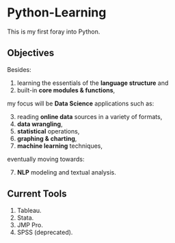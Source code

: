 # Python-Learning

This is my first foray into Python.  

## Objectives

Besides:

1. learning the essentials of the **language structure** and
2. built-in **core modules & functions**, 

my focus will be **Data Science** applications such as:

3. reading **online data** sources in a variety of formats,
4. **data wrangling**,
4. **statistical** operations,
5. **graphing & charting**,
6. **machine learning** techniques, 

eventually moving towards:

7. **NLP** modeling and textual analysis.

## Current Tools

1. Tableau.
2. Stata.
3. JMP Pro.
4. SPSS (deprecated).

